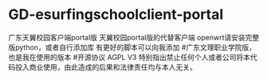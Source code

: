# GD-esurfingschoolclient-portal
广东天翼校园客户端portal版
天翼校园portal版的代替客户端
openwrt请安装完整版python，或者自行添加库
有更好的脚本可以向我添加
#广东文理职业学院版，也是我在使用的版本
#开源协议
AGPL V3
特别指出禁止任何个人或者公司将本代码投入商业使用，由此造成的后果和法律责任均与本人无关。 
